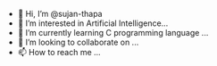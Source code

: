 - 👋 Hi, I’m @sujan-thapa
- 👀 I’m interested in Artificial Intelligence...
- 🌱 I’m currently learning C programming language ...
- 💞️ I’m looking to collaborate on ...
- 📫 How to reach me ...

<!---
sujan-thapa/sujan-thapa is a ✨ special ✨ repository because its `README.md` (this file) appears on your GitHub profile.
You can click the Preview link to take a look at your changes.
--->
